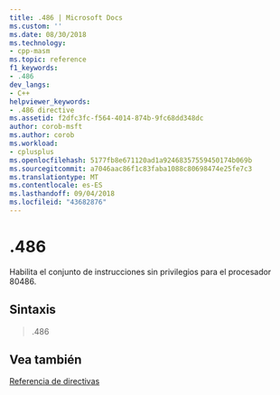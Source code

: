 ```yaml
---
title: .486 | Microsoft Docs
ms.custom: ''
ms.date: 08/30/2018
ms.technology:
- cpp-masm
ms.topic: reference
f1_keywords:
- .486
dev_langs:
- C++
helpviewer_keywords:
- .486 directive
ms.assetid: f2dfc3fc-f564-4014-874b-9fc68dd348dc
author: corob-msft
ms.author: corob
ms.workload:
- cplusplus
ms.openlocfilehash: 5177fb8e671120ad1a92468357559450174b069b
ms.sourcegitcommit: a7046aac86f1c83faba1088c80698474e25fe7c3
ms.translationtype: MT
ms.contentlocale: es-ES
ms.lasthandoff: 09/04/2018
ms.locfileid: "43682876"
---
```

# <a name="486"></a>.486

Habilita el conjunto de instrucciones sin privilegios para el procesador 80486.

## <a name="syntax"></a>Sintaxis

> .486

## <a name="see-also"></a>Vea también

[Referencia de directivas](../../assembler/masm/directives-reference.md)<br/>